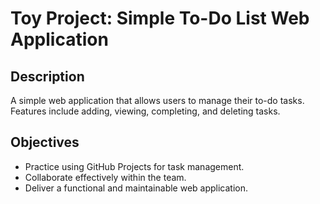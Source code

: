 # Toy Project: Simple To-Do List Web Application

## Description
A simple web application that allows users to manage their to-do tasks. Features include adding, viewing, completing, and deleting tasks.

## Objectives
- Practice using GitHub Projects for task management.
- Collaborate effectively within the team.
- Deliver a functional and maintainable web application.
